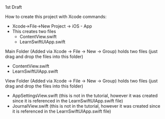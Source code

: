 1st Draft

 How to create this project with Xcode commands:
 
 * Xcode->File->New Project -> iOS - App
 * This creates two files
   * ContentView.swift
   * LearnSwiftUIApp.swift

Main Folder (Added via Xcode -> File -> New -> Group) holds two files (just drag and drop the files into this folder)
* ContentView.swift
* LearnSwiftUIApp.swift

View Folder (Added via Xcode -> File -> New -> Group) holds two files (just drag and drop the files into this folder)
* AppSettingsView.swift (this is not in the tutorial, however it was created since it is referenced in the LearnSwiftUIApp.swift file)
* JournalView.swift (this is not in the tutorial, however it was created since it is referenced in the LearnSwiftUIApp.swift file)

